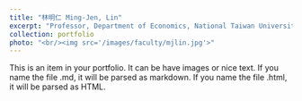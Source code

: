 ```yaml
---
title: "林明仁 Ming-Jen, Lin"
excerpt: "Professor, Department of Economics, National Taiwan University <br/><img src='/images/faculty/mjlin.jpg'>"
collection: portfolio
photo: "<br/><img src='/images/faculty/mjlin.jpg'>"
---
```


This is an item in your portfolio. It can be have images or nice text. If you name the file .md, it will be parsed as markdown. If you name the file .html, it will be parsed as HTML. 
